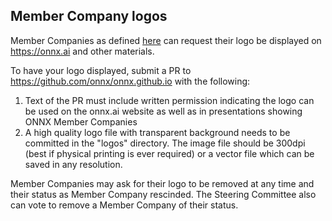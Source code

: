 ## Member Company logos

Member Companies as defined [here](readme.md#community-roles) can request their logo be displayed on https://onnx.ai and other materials.

To have your logo displayed, submit a PR to https://github.com/onnx/onnx.github.io with the following:
1. Text of the PR must include written permission indicating the logo can be used on the onnx.ai website as well as in presentations showing ONNX Member Companies
2. A high quality logo file with transparent background needs to be committed in the "logos" directory. The image file should be 300dpi (best if physical printing is ever required) or a vector file which can be saved in any resolution.

Member Companies may ask for their logo to be removed at any time and their status as Member Company rescinded. The Steering Committee also can vote to remove a Member Company of their status.
